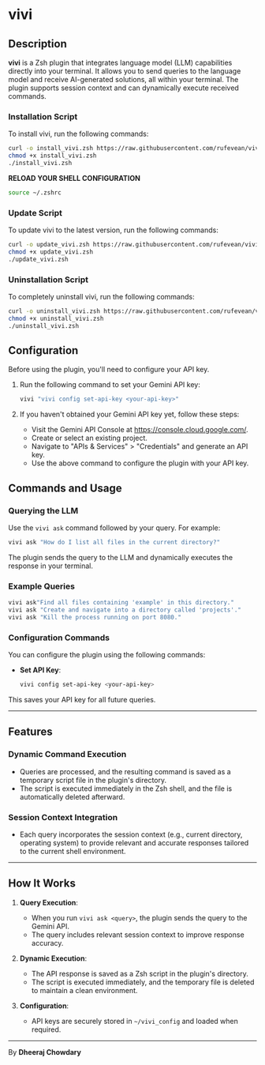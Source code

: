 

# vivi

## Description

**vivi** is a Zsh plugin that integrates language model (LLM) capabilities directly into your terminal. It allows you to send queries to the language model and receive AI-generated solutions, all within your terminal. The plugin supports session context and can dynamically execute received commands.



### Installation Script
To install vivi, run the following commands:

```zsh
curl -o install_vivi.zsh https://raw.githubusercontent.com/rufevean/vivi/main/install_vivi.zsh
chmod +x install_vivi.zsh
./install_vivi.zsh
```


**RELOAD YOUR SHELL CONFIGURATION**

``` zsh
source ~/.zshrc

```
### Update Script
To update vivi to the latest version, run the following commands:

```zsh
curl -o update_vivi.zsh https://raw.githubusercontent.com/rufevean/vivi/main/update_vivi.zsh
chmod +x update_vivi.zsh
./update_vivi.zsh
```

### Uninstallation Script
To completely uninstall vivi, run the following commands:

```zsh
curl -o uninstall_vivi.zsh https://raw.githubusercontent.com/rufevean/vivi/main/uninstall_vivi.zsh
chmod +x uninstall_vivi.zsh
./uninstall_vivi.zsh
```
## Configuration

Before using the plugin, you'll need to configure your API key.

1. Run the following command to set your Gemini API key:
    ``` zsh
    vivi "vivi config set-api-key <your-api-key>"
    ```

2. If you haven't obtained your Gemini API key yet, follow these steps:
    - Visit the Gemini API Console at https://console.cloud.google.com/.
    - Create or select an existing project.
    - Navigate to "APIs & Services" > "Credentials" and generate an API key.
    - Use the above command to configure the plugin with your API key.

## Commands and Usage

### Querying the LLM

Use the `vivi ask` command followed by your query. For example:

```zsh
vivi ask "How do I list all files in the current directory?"
```

The plugin sends the query to the LLM and dynamically executes the response in your terminal.

### Example Queries

```zsh
vivi ask"Find all files containing 'example' in this directory."
vivi ask "Create and navigate into a directory called 'projects'."
vivi ask "Kill the process running on port 8080."
```

### Configuration Commands

You can configure the plugin using the following commands:

- **Set API Key**:
    ```zsh
    vivi config set-api-key <your-api-key>
    ```

This saves your API key for all future queries.

---

## Features

### Dynamic Command Execution
- Queries are processed, and the resulting command is saved as a temporary script file in the plugin's directory.
- The script is executed immediately in the Zsh shell, and the file is automatically deleted afterward.

### Session Context Integration
- Each query incorporates the session context (e.g., current directory, operating system) to provide relevant and accurate responses tailored to the current shell environment.

---

## How It Works

1. **Query Execution**:
    - When you run `vivi ask <query>`, the plugin sends the query to the Gemini API.
    - The query includes relevant session context to improve response accuracy.

2. **Dynamic Execution**:
    - The API response is saved as a Zsh script in the plugin's directory.
    - The script is executed immediately, and the temporary file is deleted to maintain a clean environment.

3. **Configuration**:
    - API keys are securely stored in `~/vivi_config` and loaded when required.

---

By **Dheeraj Chowdary**
